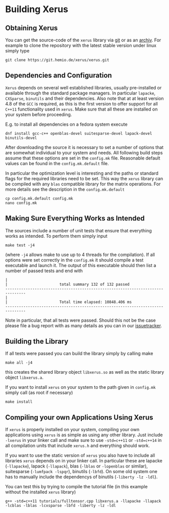# Building Xerus

## Obtaining Xerus

You can get the source-code of the `xerus` library via [git](https://git.hemio.de/xerus/xerus/tree/master) or as an [archiv](https://git.hemio.de/xerus/xerus/repository/archive.tar.gz?ref=master).
For example to clone the repository with the latest stable version under linux simply type
~~~
git clone https://git.hemio.de/xerus/xerus.git
~~~

## Dependencies and Configuration
`Xerus` depends on several well established libraries, usually pre-installed or available through the standard package managers. In particular `lapacke`, `CXSparse`, `binutils` 
and their dependencies. Also note that at at least version 4.8 of the `GCC` is required, as this is the first version to offer support for all `C++11` functionality used in `xerus`. 
Make sure that all these are installed on your system before proceeding.

E.g. to install all dependencies on a fedora system execute
~~~
dnf install gcc-c++ openblas-devel suitesparse-devel lapack-devel binutils-devel
~~~

After downloading the source it is necessary to set a number of options that are somewhat individual to your system and needs. All following build steps assume that these
options are set in the `config.mk` file. Reasonable default values can be found in the `config.mk.default` file.

In particular the optimization level is interesting and the paths or standard flags for the required libraries need to be set. This way the `xerus` library can be compiled with any
`blas` compatible library for the matrix operations. For more details see the description in the `config.mk.default`
~~~
cp config.mk.default config.mk
nano config.mk
~~~

## Making Sure Everything Works as Intended
The sources include a number of unit tests that ensure that everything works as intended. To perform them simply input
~~~
make test -j4
~~~
(where `-j4` allows make to use up to 4 threads for the compilation). If all options were set correctly in the `config.mk` it should compile a test executable and launch it.
The output of this executable should then list a number of passed tests and end with
~~~
|
|                       total summary 132 of 132 passed
-------------------------------------------------------------------------------
|
|                       Total time elapsed: 10848.406 ms
-------------------------------------------------------------------------------
~~~
Note in particular, that all tests were passed. Should this not be the case please file a bug report with as many details as you 
can in our [issuetracker](https://git.hemio.de/xerus/xerus/issues).


## Building the Library

If all tests were passed you can build the library simply by calling make
~~~
make all -j4
~~~
this creates the shared library object `libxerus.so` as well as the static library object `libxerus.a`. 


If you want to install `xerus` on your system to the path given in `config.mk` simply call (as root if necessary)
~~~
make install
~~~


## Compiling your own Applications Using Xerus

If `xerus` is properly installed on your system, compiling your own applications using `xerus` is as simple as using any other library. Just include `-lxerus` in your linker call and make sure to use
`-std=c++11` or `-std=c++14` in all compilation units that include `xerus.h` and everything should work.

If you want to use the static version of `xerus` you also have to include all libraries `xerus` depends on in your linker call. In particular these are lapacke (`-llapacke`), 
lapack (`-llapack`), blas (`-lblas` or `-lopenblas` or similar), suitesparse (`-lumfpack -lspqr`), binutils (`-lbfd`). On some old system one has to manually include the dependencys of binutils (`-liberty -lz -ldl`).

You can test this by trying to compile the tutorial file (in this example without the installed `xerus` library)
~~~
g++ -std=c++11 tutorials/fulltensor.cpp libxerus.a -llapacke -llapack -lcblas -lblas -lcxsparse -lbfd -liberty -lz -ldl
~~~

